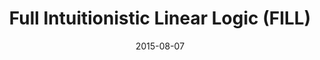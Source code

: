 ---
type: poster
authors:
  - Harley Eades III
  - Valeria de Paiva
title: "Full Intuitionistic Linear Logic (FILL)"
journal: "Entry in Encyclopedia of Proof Systems"
note: "Presented as a Poster at the 25th jubilee edition of the International Conference on Automated Deduction (CADE)"
date: 2015-08-07
---